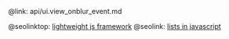 @link: api/ui.view_onblur_event.md

@seolinktop: [lightweight js framework](https://webix.com)
@seolink: [lists in javascript](https://webix.com/widget/list/)